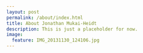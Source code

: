 ```yaml
---
layout: post
permalink: /about/index.html
title: About Jonathan Mukai-Heidt
description: This is just a placeholder for now.
image:
  feature: IMG_20131130_124106.jpg
---
```


